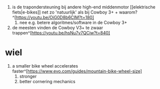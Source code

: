 1. is de trapondersteuning bij andere high-end middenmotor [[elektrische fiets|e-bikes]] net zo 'natuurlijk' als bij Cowboy 3+ + waarom?^[https://youtu.be/OiG0D8b6CIM?t=180]
	1. nee e.g. betere algoritmes/software in de Cowboy 3+
2. de meesten vinden de Cowboy V3+ te zwaar trappen^[https://youtu.be/hsNu7v7QCiw?t=840]

# wiel
1. a smaller bike wheel accelerates faster^[https://www.evo.com/guides/mountain-bike-wheel-size]
	1. stronger
	2. better cornering mechanics